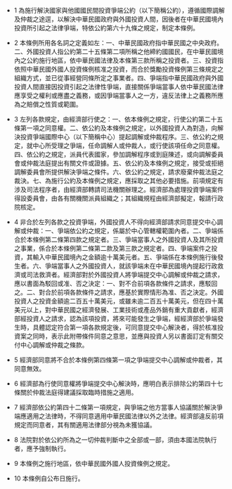 * 1 為施行解決國家與他國國民間投資爭端公約（以下簡稱公約），遵循國際調解及仲裁之途逕，以解決中華民國政府與外國投資人間，因後者在中華民國境內投資所引起之法律爭端，特依公約第六十九條之規定，制定本條例。

* 2 本條例所用各名詞之定義如左：一、中華民國政府指中華民國之中央政府。二、外國投資人指公約第二十五條第二項所稱之他締約國國民，在中華民國境內之公約施行地區，依中華民國法律及本條第三款所稱之投資者。三、投資指依照中華民國外國人投資條例核准之投資，而合於獎勵投資條例第三條規定之組織方式，並已從事經營同條所定之事業者。四、爭端指中華民國政府與外國投資人間直接因投資引起之法律性爭端，直接關係爭端當事人依中華民國法律應享受之權利或應盡之義務，或因爭端當事人之一方，違反法律上之義務所應為之賠償之性質或範圍。

* 3 左列各款規定，由經濟部行使之：一、依本條例之規定，行使公約第二十五條第一項之同意權。二、依公約及本條例之規定，以外國投資人為對造，向解決投資爭端國際中心（以下簡稱中心）提起調解或仲裁程序。三、依公約之規定，就中心所受理之爭端，任命調解人或仲裁人，或行使該項任命之同意權。四、依公約之規定，派員代表國家，參加調解程序或到庭陳述，或向調解委員會或仲裁法庭提出有關文件或證據。五、依公約及本條例之規定，接受或拒絕調解委員會所提供解決爭端之條件。六、依公約之規定，請求廢棄仲裁法庭之裁決。七、為施行公約及本條例之規定，應採取之其他必要措施。前項規定有涉及司法程序者，由經濟部轉請司法機關辦理之。經濟部為處理投資爭端案件得設委員會，由各有關機關派員組織之；其組織規程由經濟部擬定，報請行政院核定。

* 4 非合於左列各款之投資爭端，外國投資人不得向經濟部請求同意提交中心調解或仲裁：一、爭端依公約之規定，係屬於中心管轄權範圍內者。二、爭端係合於本條例第二條第四款之規定者。三、爭端當事人之外國投資人及其所投資之事業，係合於本條例第二條第二款及第三款之規定者。四、爭端案件之投資，其輸入中華民國境內之金額逾十萬美元者。五、爭端係在本條例施行後發生者。六、爭端當事人之外國投資人，就該爭端未在中華民國境內提起行政救濟或司法救濟者。經濟部對於外國投資人將爭端提交中心調解或仲裁之請求，應以書面為駁回或准、否之決定：一、對不合前項各款條件之請求，應駁回之。二、對合於前項各款條件之請求，應基於實際情形為准、否之決定。外國投資人之投資金額逾二百五十萬美元，或雖未逾二百五十萬美元，但在四十萬美元以上，對中華民國之經濟發展、工業技術或產品外銷有重大貢獻者，經濟部經投資人之請求，認為該項投資，將來可能發生之爭端，經經濟部於爭端發生時，具體認定符合第一項各款規定後，可同意提交中心解決者，得於核准投資案之同時，表示此附帶條件同意之意思，並應與投資人另以書面訂定有關交付中心調解或仲裁之條款。

* 5 經濟部同意將不合於本條例第四條第一項之爭端提交中心調解或仲裁者，其同意無效。

* 6 經濟部為行使同意權將爭端提交中心解決時，應明白表示排除公約第四十七條關於仲裁法庭得建議採取臨時措施之適用。

* 7 經濟部依公約第四十二條第一項規定，與爭端之他方當事人協議關於解決爭端應適用之法律時，不得同意適用中華民國法律以外之法律。經濟部違反前項規定而同意者，其有關適用法律部分視為未獲協議。

* 8 法院對於依公約所為之一切仲裁判斷中之全部或一部，須由本國法院執行者，應予強制執行。

* 9 本條例之施行地區，依中華民國外國人投資條例之規定。

* 10 本條例自公布日施行。

